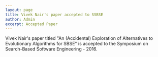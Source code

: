 ```yaml
---
layout: page
title: Vivek Nair's paper accepted to SSBSE
author: Admin
excerpt: Accepted Paper 
---
```


Vivek Nair's paper titled "An (Accidental) Exploration of Alternatives to Evolutionary Algorithms for SBSE" is accepted 
to the Symposium on Search-Based Software Engineering - 2016. 
